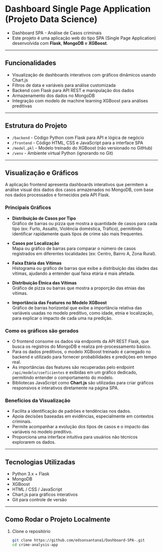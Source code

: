 # Dashboard Single Page Application (Projeto Data Science)

- Dashboard SPA - Análise de Casos criminais
- Este projeto é uma aplicação web do tipo SPA (Single Page Application) desenvolvida com **Flask**, **MongoDB** e **XGBoost**.

---

## Funcionalidades

- Visualização de dashboards interativos com gráficos dinâmicos usando Chart.js
- Filtros de data e variáveis para análise customizada
- Backend com Flask para API REST e manipulação dos dados
- Armazenamento dos dados no MongoDB
- Integração com modelo de machine learning XGBoost para análises preditivas

---

## Estrutura do Projeto

- `/backend` - Código Python com Flask para API e lógica de negócio
- `/frontend` - Código HTML, CSS e JavaScript para a interface SPA
- `/model.pkl` - Modelo treinado do XGBoost (não versionado no GitHub)
- `/venv` - Ambiente virtual Python (ignorando no Git)

---

## Visualização e Gráficos

A aplicação frontend apresenta dashboards interativos que permitem a análise visual dos dados dos casos armazenados no MongoDB, com base nos dados processados e fornecidos pela API Flask.

### Principais Gráficos

- **Distribuição de Casos por Tipo**  
  Gráfico de barras ou pizza que mostra a quantidade de casos para cada tipo (ex: Furto, Assalto, Violência doméstica, Tráfico), permitindo identificar rapidamente quais tipos de crime são mais frequentes.

- **Casos por Localização**  
  Mapa ou gráfico de barras para comparar o número de casos registrados em diferentes localidades (ex: Centro, Bairro A, Zona Rural).

- **Faixa Etária das Vítimas**  
  Histograma ou gráfico de barras que exibe a distribuição das idades das vítimas, ajudando a entender qual faixa etária é mais afetada.

- **Distribuição Étnica das Vítimas**  
  Gráfico de pizza ou barras que mostra a proporção das etnias das vítimas.

- **Importância das Features no Modelo XGBoost**  
  Gráfico de barras horizontal que exibe a importância relativa das variáveis usadas no modelo preditivo, como idade, etnia e localização, para explicar o impacto de cada uma na predição.

### Como os gráficos são gerados

- O frontend consome os dados via endpoints da API REST Flask, que busca os registros do MongoDB e realiza pré-processamento básico.
- Para os dados preditivos, o modelo XGBoost treinado é carregado no backend e utilizado para fornecer probabilidades e predições em tempo real.
- As importâncias das features são recuperadas pelo endpoint `/api/modelo/coeficientes` e exibidas em um gráfico dedicado, permitindo entender o comportamento do modelo.
- Bibliotecas JavaScript como **Chart.js** são utilizadas para criar gráficos responsivos e interativos diretamente na página SPA.

### Benefícios da Visualização

- Facilita a identificação de padrões e tendências nos dados.
- Apoia decisões baseadas em evidências, especialmente em contextos criminais.
- Permite acompanhar a evolução dos tipos de casos e o impacto das variáveis no modelo preditivo.
- Proporciona uma interface intuitiva para usuários não técnicos explorarem os dados.

---

## Tecnologias Utilizadas

- Python 3.x + Flask
- MongoDB
- XGBoost
- HTML / CSS / JavaScript
- Chart.js para gráficos interativos
- Git para controle de versão

---

## Como Rodar o Projeto Localmente

1. Clone o repositório  
   ```bash
   git clone https://github.com/edsonsantana1/Dashboard-SPA-.git
   cd crime-analysis-app
